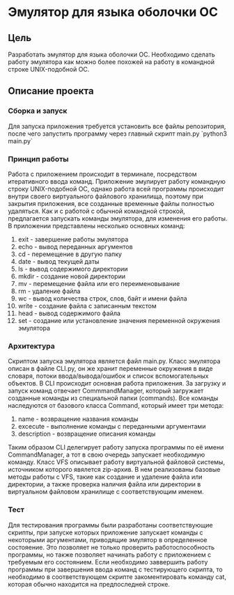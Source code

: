 <h1>Эмулятор для языка оболочки ОС</h1>

<h2>Цель</h2>
Разработать эмулятор для языка оболочки ОС. Необходимо сделать работу эмулятора как можно более похожей на работу в командной строке UNIX-подобной ОС.

<h2>Описание проекта</h2>
<h3>Сборка и запуск</h3>
Для запуска приложения требуется установить все файлы репозитория, после чего запустить программу через главный скрипт main.py
`python3 main.py`

<h3>Принцип работы</h3>
Работа с приложением происходит в терминале, посредством итеративного ввода команд.
Приложение эмулирует работу командную строку UNIX-подобной ОС, однако работа всей программы происходит внутри своего виртуального файлового хранилища, поэтому при закрытия приложения, все созданные временные файлы полностью удаляться.
Как и с работой с обычной командной строкой, предлагается запускать команды эмулятора, для изменения его работы. В приложении представлены несколько основных команд:
<ol>
  <li>exit - завершение работы эмулятора</li>
  <li>echo - вывод переданных аргументов</li>
  <li>cd - перемещение в другую папку</li>
  <li>date - вывод текущей даты</li>
  <li>ls - вывод содержимого директории</li>
  <li>mkdir - создание новой директории</li>
  <li>mv - перемещение файла или его переименовывание</li>
  <li>rm - удаление файла</li>
  <li>wc - вывод количества строк, слов, байт и имени файла</li>
  <li>write - создание файла с записанным текстом</li>
  <li>head - вывод содержимого файла</li>
  <li>set - создание или установление значения переменной окружения эмулятора</li>
</ol>

<h3>Архитектура</h3>
Скриптом запуска эмулятора является файл main.py. Класс эмулятора описан в файле CLI.py, он же хранит переменные окружения в виде словаря, потоки ввода/вывода/ошибок и список вспомогательных объектов. В CLI происходит основная работа приложения. 
За загрузку и запуск команд отвечает CommmandManager, который загружает созданные команды из специальной папки (commands). 
Все команды наследуются от базового класса Command, который имеет три метода:
<ol>
  <li>name - возвращение названия команды</li>
  <li>excecute - выполнение команды с переданными аргументами</li>
  <li>description - возвращение описания команды</li>
</ol>
Таким образом CLI делегирует работу запуска программы по её имени CommandManager, а тот в свою очередь запускает необходимую команду.
Класс VFS описывает работу виртуальной файловой системы, источником которого явялется zip-архив. В нем реализованы базовые методы работы с VFS, такие как создание и удаление файла или директории, а также проверка наличия файла или директории в виртуальном файловом хранилище с соответствующим именем.

<h3>Тест</h3>
Для тестирования программы были разработаны соответствующие скрипты, при запуске которых приложение запускает команды с некоторыми аргументами, приводящие эмулятор в определенное состояение. Это позволяет не только проверить работоспособность программы, но также позволяет начинать работу с приложением с требуемым его состоянием. Если необходимо заввершить работу программы при завершения ввода команд с тестирующего скрипта, то необходимо в соответствующем скрипте закоментировать команду cat, которая обычно находится на предпоследней строке.
